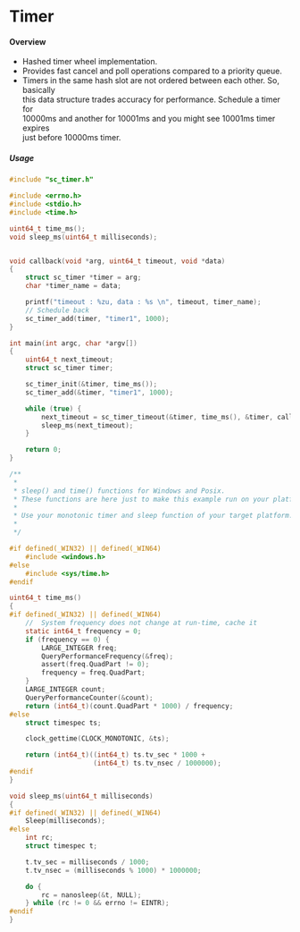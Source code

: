 # Timer

#### Overview

- Hashed timer wheel implementation.
- Provides fast cancel and poll operations compared to a priority queue.
- Timers in the same hash slot are not ordered between each other. So, basically    
  this data structure trades accuracy for performance. Schedule a timer for  
  10000ms and another for 10001ms and you might see 10001ms timer expires  
  just before 10000ms timer.


##### Usage


```c
#include "sc_timer.h"

#include <errno.h>
#include <stdio.h>
#include <time.h>

uint64_t time_ms();
void sleep_ms(uint64_t milliseconds);


void callback(void *arg, uint64_t timeout, void *data)
{
    struct sc_timer *timer = arg;
    char *timer_name = data;

    printf("timeout : %zu, data : %s \n", timeout, timer_name);
    // Schedule back
    sc_timer_add(timer, "timer1", 1000);
}

int main(int argc, char *argv[])
{
    uint64_t next_timeout;
    struct sc_timer timer;

    sc_timer_init(&timer, time_ms());
    sc_timer_add(&timer, "timer1", 1000);

    while (true) {
        next_timeout = sc_timer_timeout(&timer, time_ms(), &timer, callback);
        sleep_ms(next_timeout);
    }

    return 0;
}

/**
 * 
 * sleep() and time() functions for Windows and Posix. 
 * These functions are here just to make this example run on your platform.
 * 
 * Use your monotonic timer and sleep function of your target platform.
 * 
 */

#if defined(_WIN32) || defined(_WIN64)
    #include <windows.h>
#else
    #include <sys/time.h>
#endif

uint64_t time_ms()
{
#if defined(_WIN32) || defined(_WIN64)
    //  System frequency does not change at run-time, cache it
    static int64_t frequency = 0;
    if (frequency == 0) {
        LARGE_INTEGER freq;
        QueryPerformanceFrequency(&freq);
        assert(freq.QuadPart != 0);
        frequency = freq.QuadPart;
    }
    LARGE_INTEGER count;
    QueryPerformanceCounter(&count);
    return (int64_t)(count.QuadPart * 1000) / frequency;
#else
    struct timespec ts;

    clock_gettime(CLOCK_MONOTONIC, &ts);

    return (int64_t)((int64_t) ts.tv_sec * 1000 +
                     (int64_t) ts.tv_nsec / 1000000);
#endif
}

void sleep_ms(uint64_t milliseconds)
{
#if defined(_WIN32) || defined(_WIN64)
    Sleep(milliseconds);
#else
    int rc;
    struct timespec t;

    t.tv_sec = milliseconds / 1000;
    t.tv_nsec = (milliseconds % 1000) * 1000000;

    do {
        rc = nanosleep(&t, NULL);
    } while (rc != 0 && errno != EINTR);
#endif
}

```